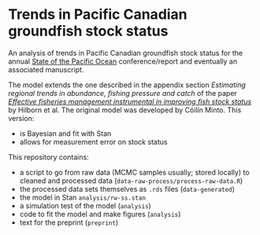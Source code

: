 # Trends in Pacific Canadian groundfish stock status

An analysis of trends in Pacific Canadian groundfish stock status for the annual [State of the Pacific Ocean](https://www.dfo-mpo.gc.ca/oceans/soto-rceo/pacific-pacifque/index-eng.html) conference/report and eventually an associated manuscript.

The model extends the one described in the appendix section *Estimating regional trends in abundance, fishing pressure and catch* of the paper [*Effective fisheries management instrumental in improving fish stock status*](https://doi.org/10.1073/pnas.1909726116) by Hilborn et al. The original model was developed by Cóilín Minto. This version:
* is Bayesian and fit with Stan
* allows for measurement error on stock status

<!-- * may ultimately allow for a hierarchy of stocks with correlated random walks-->

This repository contains:
* a script to go from raw data (MCMC samples usually; stored locally) to cleaned and processed data (`data-raw-process/process-raw-data.R`)
* the processed data sets themselves as `.rds` files (`data-generated`)
* the model in Stan `analysis/rw-ss.stan`
* a simulation test of the model (`analysis`)
* code to fit the model and make figures (`analysis`)
* text for the preprint (`preprint`)
